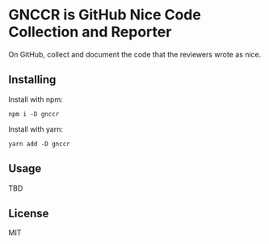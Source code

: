 # GNCCR is GitHub Nice Code Collection and Reporter

On GitHub, collect and document the code that the reviewers wrote as nice.

## Installing

Install with npm:

```
npm i -D gnccr
```

Install with yarn:

```
yarn add -D gnccr
```

## Usage

TBD

## License

MIT
